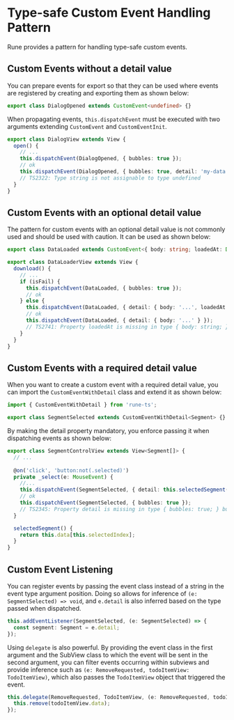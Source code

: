 # Type-safe Custom Event Handling Pattern

Rune provides a pattern for handling type-safe custom events.


## Custom Events without a detail value

You can prepare events for export so that they can be used where events are registered by creating and exporting them as shown below:

```typescript
export class DialogOpened extends CustomEvent<undefined> {}
```

When propagating events, `this.dispatchEvent` must be executed with two arguments extending `CustomEvent` and `CustomEventInit`.

```typescript
export class DialogView extends View {
  open() {
    // ...
    this.dispatchEvent(DialogOpened, { bubbles: true });
    // ok
    this.dispatchEvent(DialogOpened, { bubbles: true, detail: 'my-data' });
    // TS2322: Type string is not assignable to type undefined
  }
}
```

## Custom Events with an optional detail value

The pattern for custom events with an optional detail value is not commonly used and should be used with caution. It can be used as shown below:

```typescript
export class DataLoaded extends CustomEvent<{ body: string; loadedAt: Date }> {}

export class DataLoaderView extends View {
  download() {
    // ...
    if (isFail) {
      this.dispatchEvent(DataLoaded, { bubbles: true });
      // ok  
    } else {
      this.dispatchEvent(DataLoaded, { detail: { body: '...', loadedAt: new Date() } });
      // ok
      this.dispatchEvent(DataLoaded, { detail: { body: '...' } });
      // TS2741: Property loadedAt is missing in type { body: string; } but required in type { body: string; loadedAt: Date; }  
    }
  }
}
```

## Custom Events with a required detail value

When you want to create a custom event with a required detail value, you can import the `CustomEventWithDetail` class and extend it as shown below:

```typescript
import { CustomEventWithDetail } from 'rune-ts';

export class SegmentSelected extends CustomEventWithDetail<Segment> {}
```

By making the detail property mandatory, you enforce passing it when dispatching events as shown below:

```typescript
export class SegmentControlView extends View<Segment[]> {
  // ...
  
  @on('click', 'button:not(.selected)')
  private _select(e: MouseEvent) {
    //...
    this.dispatchEvent(SegmentSelected, { detail: this.selectedSegment(), bubbles: true });
    // ok
    this.dispatchEvent(SegmentSelected, { bubbles: true });
    // TS2345: Property detail is missing in type { bubbles: true; } but required in type CustomEventWithDetailInit<Segment>
  }

  selectedSegment() {
    return this.data[this.selectedIndex];
  }
}
```

## Custom Event Listening

You can register events by passing the event class instead of a string in the event type argument position. Doing so allows for inference of `(e: SegmentSelected) => void`, and `e.detail` is also inferred based on the type passed when dispatched.

```typescript
this.addEventListener(SegmentSelected, (e: SegmentSelected) => {
  const segment: Segment = e.detail;
});
```

Using `delegate` is also powerful. By providing the event class in the first argument and the SubView class to which the event will be sent in the second argument, you can filter events occurring within subviews and provide inference such as `(e: RemoveRequested, todoItemView: TodoItemView)`, which also passes the `TodoItemView` object that triggered the event.

```typescript
this.delegate(RemoveRequested, TodoItemView, (e: RemoveRequested, todoItemView: TodoItemView) => {
  this.remove(todoItemView.data);
});
```